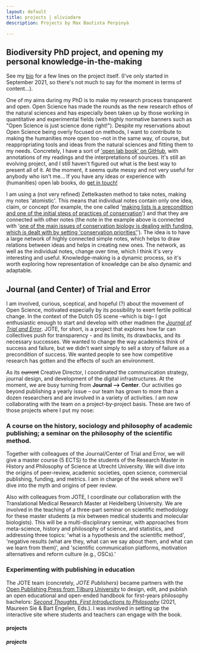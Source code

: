```yaml
---
layout: default
title: projects | oliviodare
description: Projects by Max Bautista Perpinyà

---
```


## Biodiversity PhD project, and opening my personal knowledge-in-the-making
See my [bio](https://www.oliviodare.com/bio.html#what-im-doing-now) for a few lines on the project itself. (I've only started in September 2021, so there's not much to say for the moment in terms of content...).

One of my aims during my PhD is to make my research process transparent and open. Open Science has made the rounds as the new research ethos of the natural sciences and has especially been taken up by those working in quantitative and experimental fields (with highly normative banners such as "Open Science is just science done right!"). Despite my reservations about Open Science being overly focused on methods, I want to contribute to making the humanities more open too –not in the same way, of course, but reappropriating tools and ideas from the natural sciences and fitting them to my needs. Concretely, I have a sort of <a href="https://github.com/oliviodare/MakingKnowledge" target="_blank">'open lab book' on GitHub</a>, with annotations of my readings and the interpretations of sources. It's still an evolving project, and I still haven't figured out what is the best way to present all of it. At the moment, it seems quite messy and not very useful for anybody who isn't me... If you have any ideas or experience with (humanities) open lab books, do <a href="https://www.oliviodare.com/#socials-and-getting-in-touch" target="_blank">get in touch!</a>

I am using a (not very refined) Zettelkasten method to take notes, making my notes 'atomistic'. This means that individual notes contain only one idea, claim, or concept (for example, the one called '<a href="https://github.com/oliviodare/MakingKnowledge/blob/main/making%20lists%20is%20a%20precondition%20and%20one%20of%20the%20initial%20steps%20of%20practices%20of%20conservation.md" target="_blank">making lists is a precondition and one of the initial steps of practices of conservation</a>') and that they are connected with other notes (the note in the example above is connected with '<a href="https://github.com/oliviodare/MakingKnowledge/blob/main/one%20of%20the%20main%20issues%20of%20conservation%20biology%20is%20dealing%20with%20funding,%20which%20is%20dealt%20with%20by%20setting%20'conservation%20priorities'.md" target="_blank">one of the main issues of conservation biology is dealing with funding, which is dealt with by setting 'conservation priorities'</a>'). The idea is to have a large network of highly connected simple notes, which helps to draw relations between ideas and helps in creating new ones. The network, as well as the individual notes, change over time, which I think it's very interesting and useful. Knowledge-making is a dynamic process, so it's worth exploring how representation of knowledge can be also dynamic and adaptable.  

## Journal (and Center) of Trial and Error
I am involved, curious, sceptical, and hopeful (?) about the movement of Open Science, motivated especially by its possibility to exert fertile political change. In the context of the Dutch OS scene –which is big– I got enthusiastic enough to start and develop with other madmen the <a href="https://www.jtrialerror.com/" target="_blank">*Journal of Trial and Error*</a>. JOTE, for short, is a project that explores how far can collectives push for transparency - and its limits, its drawbacks, and its necessary successes. We wanted to change the way academics think of success and failure, but we didn't want simply to sell a story of failure as a precondition of success. We wanted people to see how competitive research has gotten and the effects of such an environment.

As its ~~current~~ Creative Director, I coordinate*d* the communication strategy, journal design, and development of the digital infrastructures. At the moment, we are busy turning from **Journal --> Center**. Our activities go beyond publishing a yearly issue – our team has grown to more than a dozen researchers and are involved in a variety of activities. I am now collaborating with the team on a project-by-project basis. These are two of those projects where I put my nose:

### A course on the history, sociology and philosophy of academic publishing; a seminar on the philosophy of the scientific method.
Together with colleagues of the Journal/Center of Trial and Error, we will give a master course (5 ECTS) to the students of the Research Master in History and Philosophy of Science at Utrecht University. We will dive into the origins of peer-review, academic societies, open science, commercial publishing, funding, and metrics. I am in charge of the week where we'll dive into the myth and origins of peer review.

Also with colleagues from JOTE, I coordinate our collaboration with the Translational Medical Research Master at Heidelberg University. We are involved in the teaching of a three-part seminar on scientific methodology for these master students (a mix between medical students and molecular biologists). This will be a multi-disciplinary seminar, with approaches from meta-science, history and philosophy of science, and statistics, and addressing three topics: 'what is a hypothesis and the scientific method', 'negative results (what are they, what can we say about them, and what can we learn from them)', and 'scientific communication platforms, motivation alternatives and reform culture (e.g., OSCs).'

### Experimenting with publishing in education
The JOTE team (concretely, *JOTE Publishers*) became partners with the <a href="https://www.openpresstiu.org/" target="_blank">Open Publishing Press from Tilburg University</a> to design, edit, and publish an open educational and open-ended handbook for first-years philosophy bachelors: [*Second Thoughts. First Introductions to Philosophy*](https://openpresstiu.pubpub.org/secondthoughts) (2021, Maureen Sie & Bart Engelen, Eds.). I was involved in setting up the interactive site where students and teachers can engage with the book.

#### projects
##### projects
